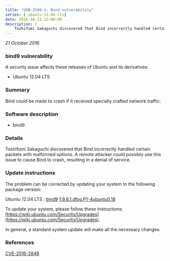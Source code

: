 ```yaml
---
title: "USN-3108-1: Bind vulnerability"
series: [ ubuntu-12.04-lts]
date: 2016-10-21 12:00:00
description: |
    Toshifumi Sakaguchi discovered that Bind incorrectly handled certain packets with malformed options. A remote attacker could possibly use this issue to cause Bind to crash, resulting in a denial of service. 
--- 
```

 
 

*21 October 2016*

### bind9 vulnerability

A security issue affects these releases of Ubuntu and its derivatives:

* Ubuntu 12.04 LTS

### Summary

Bind could be made to crash if it received specially crafted network traffic.

### Software description

* bind9 

### Details

Toshifumi Sakaguchi discovered that Bind incorrectly handled certain packets with malformed options. A remote attacker could possibly use this issue to cause Bind to crash, resulting in a denial of service. 

### Update instructions

The problem can be corrected by updating your system to the following package version:

Ubuntu 12.04 LTS
 : [bind9](https://launchpad.net/ubuntu/+source/bind9) <span> [1:9.8.1.dfsg.P1-4ubuntu0.18](https://launchpad.net/ubuntu/+source/bind9/1:9.8.1.dfsg.P1-4ubuntu0.18) </span> 

To update your system, please follow these instructions: [https://wiki.ubuntu.com/Security/Upgrades](https://wiki.ubuntu.com/Security/Upgrades).

In general, a standard system update will make all the necessary changes. 

### References

 
 [CVE-2016-2848](http://people.ubuntu.com/~ubuntu-security/cve/CVE-2016-2848)
 

